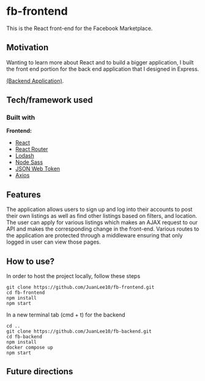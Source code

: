 # fb-frontend

This is the React front-end for the Facebook Marketplace.

## Motivation
<!-- A short description of the motivation behind the creation and maintenance of the project. This should explain **why** the project exists. -->

Wanting to learn more about React and to build a bigger application, I built 
the front end portion for the back end application that I designed in Express.

[(Backend Application)](https://github.com/JuanLee10/fb-backend). 

<!-- ## Build status
Build status of continus integration i.e. travis, appveyor etc. Ex. - 

[![Build Status](https://travis-ci.org/akashnimare/foco.svg?branch=master)](https://travis-ci.org/akashnimare/foco)
[![Windows Build Status](https://ci.appveyor.com/api/projects/status/github/akashnimare/foco?branch=master&svg=true)](https://ci.appveyor.com/project/akashnimare/foco/branch/master)

## Code style
If you're using any code style like xo, standard etc. That will help others while contributing to your project. Ex. -

[![js-standard-style](https://img.shields.io/badge/code%20style-standard-brightgreen.svg?style=flat)](https://github.com/feross/standard)
 
## Screenshots
Include logo/demo screenshot etc. -->

## Tech/framework used

### Built with
<b>Frontend:</b>
- [React](https://reactjs.org/)
- [React Router](https://reactrouter.com/web/guides/quick-start)
- [Lodash](https://lodash.com/)
- [Node Sass](https://github.com/sass/node-sass)
- [JSON Web Token](https://github.com/auth0/node-jsonwebtoken)
- [Axios](https://github.com/axios/axios)

## Features
The application allows users to sign up and log into their accounts to 
post their own listings as well as find other listings based on filters,
and location. The user can apply for various listings which makes an AJAX 
request to our API and makes the corresponding change in the front-end. 
Various routes to the application are protected through a middleware ensuring 
that only logged in user can view those pages. 

## How to use?
In order to host the project locally, follow these steps

    git clone https://github.com/JuanLee10/fb-frontend.git
    cd fb-frontend
    npm install
    npm start
    
In a new terminal tab (cmd + t) for the backend
    
    cd ..
    git clone https://github.com/JuanLee10/fb-backend.git
    cd fb-backend
    npm install
    docker compose up
    npm start



## Future directions


<!-- 

## Code Example
Show what the library does as concisely as possible, developers should be able to figure out **how** your project solves their problem by looking at the code example. Make sure the API you are showing off is obvious, and that your code is short and concise.

## Installation
Provide step by step series of examples and explanations about how to get a development env running.

## API Reference

Depending on the size of the project, if it is small and simple enough the reference docs can be added to the README. For medium size to larger projects it is important to at least provide a link to where the API reference docs live.

## Tests
Describe and show how to run the tests with code examples.

## Contribute

Let people know how they can contribute into your project. A [contributing guideline](https://github.com/zulip/zulip-electron/blob/master/CONTRIBUTING.md) will be a big plus.

## Credits
Give proper credits. This could be a link to any repo which inspired you to build this project, any blogposts or links to people who contrbuted in this project. 

#### Anything else that seems useful

## License
A short snippet describing the license (MIT, Apache etc)

MIT © [Yourname]() -->
